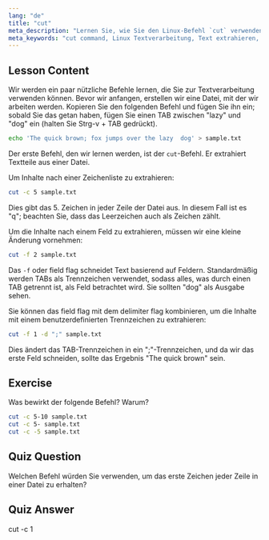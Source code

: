 ```yaml
---
lang: "de"
title: "cut"
meta_description: "Lernen Sie, wie Sie den Linux-Befehl `cut` verwenden, um Text aus Dateien zu extrahieren. Dieses anfängerfreundliche Tutorial behandelt das Schneiden von Zeichen und Feldern. Verbessern Sie Ihre Linux-Textverarbeitungsfähigkeiten!"
meta_keywords: "cut command, Linux Textverarbeitung, Text extrahieren, Linux Tutorial, Linux für Anfänger, cut Beispiele, Linux Anleitung"
---
```


## Lesson Content

Wir werden ein paar nützliche Befehle lernen, die Sie zur Textverarbeitung verwenden können. Bevor wir anfangen, erstellen wir eine Datei, mit der wir arbeiten werden. Kopieren Sie den folgenden Befehl und fügen Sie ihn ein; sobald Sie das getan haben, fügen Sie einen TAB zwischen "lazy" und "dog" ein (halten Sie Strg-v + TAB gedrückt).

```bash
echo 'The quick brown; fox jumps over the lazy  dog' > sample.txt
```

Der erste Befehl, den wir lernen werden, ist der `cut`-Befehl. Er extrahiert Textteile aus einer Datei.

Um Inhalte nach einer Zeichenliste zu extrahieren:

```bash
cut -c 5 sample.txt
```

Dies gibt das 5. Zeichen in jeder Zeile der Datei aus. In diesem Fall ist es "q"; beachten Sie, dass das Leerzeichen auch als Zeichen zählt.

Um die Inhalte nach einem Feld zu extrahieren, müssen wir eine kleine Änderung vornehmen:

```bash
cut -f 2 sample.txt
```

Das `-f` oder field flag schneidet Text basierend auf Feldern. Standardmäßig werden TABs als Trennzeichen verwendet, sodass alles, was durch einen TAB getrennt ist, als Feld betrachtet wird. Sie sollten "dog" als Ausgabe sehen.

Sie können das field flag mit dem delimiter flag kombinieren, um die Inhalte mit einem benutzerdefinierten Trennzeichen zu extrahieren:

```bash
cut -f 1 -d ";" sample.txt
```

Dies ändert das TAB-Trennzeichen in ein ";"-Trennzeichen, und da wir das erste Feld schneiden, sollte das Ergebnis "The quick brown" sein.

## Exercise

Was bewirkt der folgende Befehl? Warum?

```bash
cut -c 5-10 sample.txt
cut -c 5- sample.txt
cut -c -5 sample.txt
```

## Quiz Question

Welchen Befehl würden Sie verwenden, um das erste Zeichen jeder Zeile in einer Datei zu erhalten?

## Quiz Answer

cut -c 1
